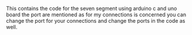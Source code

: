 This contains the code for the seven segment using arduino c and uno board
the port are mentioned as for my connections is concerned 
you can change the port for your connections and change the ports in  the code as well.
